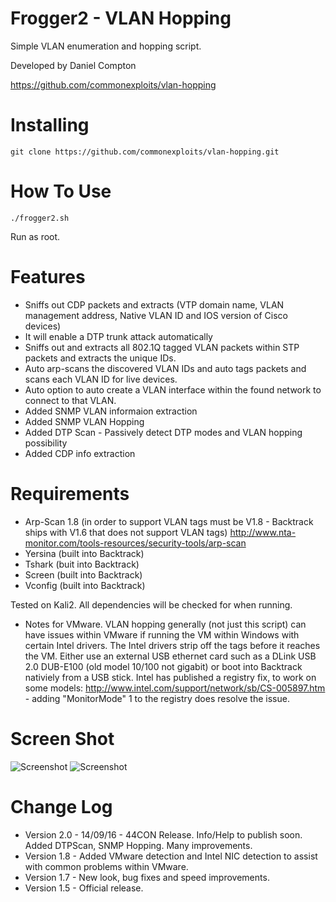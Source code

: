 Frogger2 - VLAN Hopping
============================================

Simple VLAN enumeration and hopping script.


Developed by Daniel Compton

https://github.com/commonexploits/vlan-hopping


Installing  
=======================
    git clone https://github.com/commonexploits/vlan-hopping.git


How To Use	
=======================
    ./frogger2.sh

Run as root.

Features	
=======================

* Sniffs out CDP packets and extracts (VTP domain name, VLAN management address, Native VLAN ID and IOS version of Cisco devices)
* It will enable a DTP trunk attack automatically
* Sniffs out and extracts all 802.1Q tagged VLAN packets within STP packets and extracts the unique IDs.
* Auto arp-scans the discovered VLAN IDs and auto tags packets and scans each VLAN ID for live devices.
* Auto option to auto create a VLAN interface within the found network to connect to that VLAN.
* Added SNMP VLAN informaion extraction
* Added SNMP VLAN Hopping
* Added DTP Scan - Passively detect DTP modes and VLAN hopping possibility
* Added CDP info extraction


Requirements   
=======================
* Arp-Scan 1.8 (in order to support VLAN tags must be V1.8 - Backtrack ships with V1.6 that does not support VLAN tags) http://www.nta-monitor.com/tools-resources/security-tools/arp-scan
* Yersina (built into Backtrack)
* Tshark (buit into Backtrack)
* Screen (built into Backtrack)
* Vconfig (built into Backtrack)


Tested on Kali2. All dependencies will be checked for when running.

* Notes for VMware. VLAN hopping generally (not just this script) can have issues within VMware if running the VM within Windows with certain Intel drivers. The Intel drivers strip off the tags before it reaches the VM. Either use an external USB ethernet card such as a DLink USB 2.0 DUB-E100 (old model 10/100 not gigabit) or boot into Backtrack nativiely from a USB stick. Intel has published a registry fix, to work on some models: http://www.intel.com/support/network/sb/CS-005897.htm - adding "MonitorMode" 1 to the registry does resolve the issue.


Screen Shot    
=======================
<img src="http://www.commonexploits.com/wp-content/uploads/2012/05/new1.png" alt="Screenshot" style="max-width:100%;">

<img src="http://www.commonexploits.com/wp-content/uploads/2012/05/new2.png" alt="Screenshot" style="max-width:100%;">

Change Log
=======================

* Version 2.0 - 14/09/16 - 44CON Release. Info/Help to publish soon. Added DTPScan, SNMP Hopping. Many improvements.
* Version 1.8 - Added VMware detection and Intel NIC detection to assist with common problems within VMware.
* Version 1.7 - New look, bug fixes and speed improvements.
* Version 1.5 - Official release.
